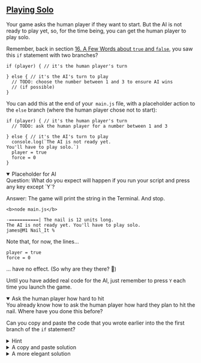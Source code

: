 <!-- Playing Solo -->
<section
  id="playing-solo"
  aria-labelledby="playing-solo"
  data-item="Playing Solo"
>
  <h2><a href="#playing-solo">Playing Solo</a></h2>
  
Your game asks the human player if they want to start. But the AI is not ready to play yet, so, for the time being, you can get the human player to play solo.

Remember, back in section [16. A Few Words about `true` and `false`](#true-and-false), you saw this `if` statement with two branches?

```javascript-w
if (player) { // it's the human player's turn
  
} else { // it's the AI's turn to play
  // TODO: choose the number between 1 and 3 to ensure AI wins
  // (if possible)
}
```

You can add this at the end of your` main.js` file, with a placeholder action to the `else` branch (where the human player chose not to start):

```javascript-#28
if (player) { // it's the human player's turn
  // TODO: ask the human player for a number between 1 and 3

} else { // it's the AI's turn to play
  console.log(`The AI is not ready yet.
You'll have to play solo.`)
  player = true
  force = 0
}
```

<details class="question" open>
<summary>Placeholder for AI</summary>
Question: What do you expect will happen if you run your script and press any key except `Y`?

Answer: The game will print the string in the Terminal. And stop.

```tex-w
<b>node main.js</b>

-===========| The nail is 12 units long.
The AI is not ready yet. You'll have to play solo.
james@M1 Nail_It % 
```

Note that, for now, the lines...

```javascript-#33
player = true
force = 0
```

... have no effect. (So why are they there? 🤔)

</details>

Until you have added real code for the AI, just remember to press `Y` each time you launch the game.

<details class="challenge" open>
<summary>Ask the human player how hard to hit</summary>
You already know how to ask the human player how hard they plan to hit the nail. Where have you done this before?

Can you copy and paste the code that you wrote earlier into the the first branch of the `if` statement?

<details class="solution">
<summary>Hint</summary>
You wrote a script called `keyInSelect.js`, which originally asked about Elephants.

</details>

<details class="solution">
<summary>A copy and paste solution</summary>
The simplest solution is to copy and paste the code from `keyInSelect.js` into the first branch of the `if` statement:

```javascript-#24
<i>let player = readlineSync.keyInYN(whoStarts)
console.log('\x1B[1A\x1B[K'.repeat(toDelete))
console.log(nail, prompt)

if (player) { // it's the human player's turn
  </i><b>const { keyInSelect } = require('readline-sync')
  const strength = [
    'gently',
    'firmly',
    'hard'
  ]
  const question = 'How hard do you plan to hit?'
  const index = keyInSelect(strength, question)
  console.log(
    "index:", index,
    "strength:", strength[index]
  )</b><i>
} else { // it's the AI's turn to play
  console.log(`The AI is not ready yet.
You'll have to play solo.`)
  player = true
  force = 0
}</i>
```
Now, if you run your script and press `Y`, you'll be asked how hard you plan to hit:

![The game logs your answer to the question, then stops](images/hitHowHard.webp)

The game now asks the question and logs your answer to it, but then stops.

<details class="question" open>
<summary>Do you really need to require('readline-sync') twice?</summary>
Because this solution used copy and paste, there is a _second_ instruction to `require('readline-sync')`

```javascript-#29
  const { keyInSelect } = require('readline-sync')
```

The Don't Repeat Yourself principle (DRY) recommends that you never repeat code if you can help it. Can you think of a better way to handle the way the `keyInSelect()` method is loaded?
</details>

</details>


<details class="solution">
<summary>A more elegant solution</summary>
This second solution has just the same effect, but it is more elegant:

* The `keyInYN` and `keyInSelect` methods of `readline-sync` are loaded explicitly at the beginning of the script.
* The strings used to display text in the Terminal have been place together with all the other strings, so that it will be easy to find them if they need to be updated or translated.
* The string `"\x1B[1A\x1B[K"` has been assigned to its own variable

**You should adopt the solution below, which is why I have given the complete code listing.**

```javascript-
<b>const {
  keyInYN,
  keyInSelect
} = require('readline-sync')</b><i>

const rules = `Let's knock a nail into this computer!

* Each player takes a turn to hit the nail once.
* A player can hit the nail in one of three ways:
  gently, firmly, hard.
* Depending on the force used, the nail will be
  driven more or less deeply into the Terminal.
* The player who knocks the nail all the way in
  is the winner.

Are you ready?
`
const whoStarts = `If you want to start, type Y.
If you want me to start press any other key. `
const nailIs    = "The nail is "
const long      = " units long."
const length    = 12
const toDelete  = 14
const nail      = "-" + "=".repeat(length - 1) + "|"
const prompt    = nailIs + length + long</i><b>
const clear     = "\x1B[1A\x1B[K"
const strength  = [
  'gently',
  'firmly',
  'hard'
]
const question = 'How hard do you plan to hit?'</b><i>

console.log(rules)
let player = </i><b>keyInYN</b><i>(whoStarts)
console.log(</i><b>clear</b><i>.repeat(toDelete))
console.log(nail, prompt)

if (player) { // it's the human player's turn
  </i><b>const index = keyInSelect(strength, question)
  console.log(
    "index:", index,
    "strength:", strength[index]
  )</b><i>
} else { // it's the AI's turn to play
  console.log(`The AI is not ready yet.
You'll have to play solo.`)
  player = true
  force = 0
}</i>
```

</details>
</details>

</section>
